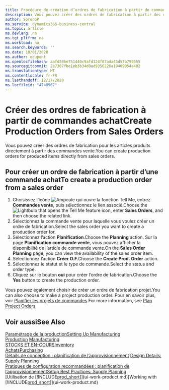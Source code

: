 ```yaml
---
title: Procédure de création d’ordres de fabrication à partir de commandes vente | Microsoft Docs
description: Vous pouvez créer des ordres de fabrication à partir des commandes vente dans le département Ventes & marketing.
author: SorenGP
ms.service: dynamics365-business-central
ms.topic: article
ms.devlang: na
ms.tgt_pltfrm: na
ms.workload: na
ms.search.keywords: ''
ms.date: 10/01/2020
ms.author: edupont
ms.openlocfilehash: aafd30be751440c9afd124f07ada43d57b799555
ms.sourcegitcommit: 2e7307fbe1eb3b34d0ad9356226a19409054a402
ms.translationtype: HT
ms.contentlocale: fr-FR
ms.lasthandoff: 12/17/2020
ms.locfileid: "4748967"
---
```

# <a name="create-production-orders-from-sales-orders"></a><span data-ttu-id="87ab5-103">Créer des ordres de fabrication à partir de commandes achat</span><span class="sxs-lookup"><span data-stu-id="87ab5-103">Create Production Orders from Sales Orders</span></span>
<span data-ttu-id="87ab5-104">Vous pouvez créer des ordres de fabrication pour les articles produits directement à partir des commandes vente.</span><span class="sxs-lookup"><span data-stu-id="87ab5-104">You can create production orders for produced items directly from sales orders.</span></span>  

## <a name="to-create-a-production-order-from-a-sales-order"></a><span data-ttu-id="87ab5-105">Pour créer un ordre de fabrication à partir d’une commande achat</span><span class="sxs-lookup"><span data-stu-id="87ab5-105">To create a production order from a sales order</span></span>  

1.  <span data-ttu-id="87ab5-106">Choisissez l’icône ![Ampoule qui ouvre la fonction Tell Me](media/ui-search/search_small.png "Dites-moi ce que vous voulez faire"), entrez **Commandes vente**, puis sélectionnez le lien associé.</span><span class="sxs-lookup"><span data-stu-id="87ab5-106">Choose the ![Lightbulb that opens the Tell Me feature](media/ui-search/search_small.png "Tell me what you want to do") icon, enter **Sales Orders**, and then choose the related link.</span></span>  
2.  <span data-ttu-id="87ab5-107">Sélectionnez la commande vente pour laquelle vous voulez créer un ordre de fabrication.</span><span class="sxs-lookup"><span data-stu-id="87ab5-107">Select the sales order you want to create a production order for.</span></span>  
3.  <span data-ttu-id="87ab5-108">Sélectionnez l’action **Planification**.</span><span class="sxs-lookup"><span data-stu-id="87ab5-108">Choose the **Planning** action.</span></span> <span data-ttu-id="87ab5-109">Sur la page **Planification commande vente**, vous pouvez afficher la disponibilité de l’article de commande vente.</span><span class="sxs-lookup"><span data-stu-id="87ab5-109">On the **Sales Order Planning** page, you can view the availability of the sales order item.</span></span>  
4.  <span data-ttu-id="87ab5-110">Sélectionnez l’action **Créer O.F**.</span><span class="sxs-lookup"><span data-stu-id="87ab5-110">Choose the **Create Prod. Order** action.</span></span>  
5.  <span data-ttu-id="87ab5-111">Sélectionnez le statut et le type de commande.</span><span class="sxs-lookup"><span data-stu-id="87ab5-111">Select the status and order type.</span></span>  
6.  <span data-ttu-id="87ab5-112">Cliquez sur le bouton **oui** pour créer l’ordre de fabrication.</span><span class="sxs-lookup"><span data-stu-id="87ab5-112">Choose the **Yes** button to create the production order.</span></span>

<span data-ttu-id="87ab5-113">Vous pouvez également choisir de créer un ordre de fabrication projet.</span><span class="sxs-lookup"><span data-stu-id="87ab5-113">You can also choose to make a project production order.</span></span> <span data-ttu-id="87ab5-114">Pour en savoir plus, voir [Planifier les projets de commandes](production-how-to-plan-project-orders.md).</span><span class="sxs-lookup"><span data-stu-id="87ab5-114">For more information, see [Plan Project Orders](production-how-to-plan-project-orders.md).</span></span>   

## <a name="see-also"></a><span data-ttu-id="87ab5-115">Voir aussi</span><span class="sxs-lookup"><span data-stu-id="87ab5-115">See Also</span></span>  
[<span data-ttu-id="87ab5-116">Paramétrage de la production</span><span class="sxs-lookup"><span data-stu-id="87ab5-116">Setting Up Manufacturing</span></span>](production-configure-production-processes.md)  
<span data-ttu-id="87ab5-117">[Production](production-manage-manufacturing.md)  </span><span class="sxs-lookup"><span data-stu-id="87ab5-117">[Manufacturing](production-manage-manufacturing.md)  </span></span>  
[<span data-ttu-id="87ab5-118">STOCKS ET EN-COURS</span><span class="sxs-lookup"><span data-stu-id="87ab5-118">Inventory</span></span>](inventory-manage-inventory.md)  
[<span data-ttu-id="87ab5-119">Achats</span><span class="sxs-lookup"><span data-stu-id="87ab5-119">Purchasing</span></span>](purchasing-manage-purchasing.md)  
<span data-ttu-id="87ab5-120">[Détails de conception : planification de l’approvisionnement](design-details-supply-planning.md) </span><span class="sxs-lookup"><span data-stu-id="87ab5-120">[Design Details: Supply Planning](design-details-supply-planning.md) </span></span>  
[<span data-ttu-id="87ab5-121">Pratiques de configuration recommandées : planification de l’approvisionnement</span><span class="sxs-lookup"><span data-stu-id="87ab5-121">Setup Best Practices: Supply Planning</span></span>](setup-best-practices-supply-planning.md)  
<span data-ttu-id="87ab5-122">[Utilisation de [!INCLUDE[prod_short](includes/prod_short.md)]](ui-work-product.md)</span><span class="sxs-lookup"><span data-stu-id="87ab5-122">[Working with [!INCLUDE[prod_short](includes/prod_short.md)]](ui-work-product.md)</span></span>
